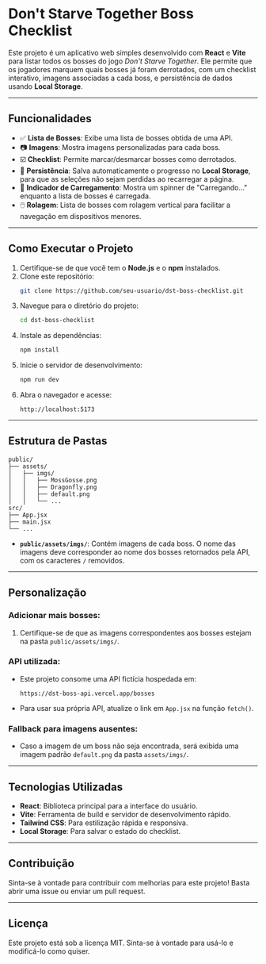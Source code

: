 # **Don't Starve Together Boss Checklist**

Este projeto é um aplicativo web simples desenvolvido com **React** e **Vite** para listar todos os bosses do jogo *Don't Starve Together*. Ele permite que os jogadores marquem quais bosses já foram derrotados, com um checklist interativo, imagens associadas a cada boss, e persistência de dados usando **Local Storage**.

---

## **Funcionalidades**

- ✅ **Lista de Bosses**: Exibe uma lista de bosses obtida de uma API.
- 📷 **Imagens**: Mostra imagens personalizadas para cada boss.
- ☑️ **Checklist**: Permite marcar/desmarcar bosses como derrotados.
- 💾 **Persistência**: Salva automaticamente o progresso no **Local Storage**, para que as seleções não sejam perdidas ao recarregar a página.
- 🔄 **Indicador de Carregamento**: Mostra um spinner de "Carregando..." enquanto a lista de bosses é carregada.
- 🖱️ **Rolagem**: Lista de bosses com rolagem vertical para facilitar a navegação em dispositivos menores.

---

## **Como Executar o Projeto**

1. Certifique-se de que você tem o **Node.js** e o **npm** instalados.
2. Clone este repositório:
   ```bash
   git clone https://github.com/seu-usuario/dst-boss-checklist.git
   ```
3. Navegue para o diretório do projeto:
   ```bash
   cd dst-boss-checklist
   ```
4. Instale as dependências:
   ```bash
   npm install
   ```
5. Inicie o servidor de desenvolvimento:
   ```bash
   npm run dev
   ```
6. Abra o navegador e acesse:
   ```
   http://localhost:5173
   ```

---

## **Estrutura de Pastas**

```
public/
├── assets/
│   ├── imgs/
│   │   ├── MossGosse.png
│   │   ├── Dragonfly.png
│   │   ├── default.png
│   │   └── ...
src/
├── App.jsx
├── main.jsx
└── ...
```

- **`public/assets/imgs/`**: Contém imagens de cada boss. O nome das imagens deve corresponder ao nome dos bosses retornados pela API, com os caracteres `/` removidos.

---

## **Personalização**

### Adicionar mais bosses:

1. Certifique-se de que as imagens correspondentes aos bosses estejam na pasta `public/assets/imgs/`.

### API utilizada:

- Este projeto consome uma API fictícia hospedada em:
  ```
  https://dst-boss-api.vercel.app/bosses
  ```
- Para usar sua própria API, atualize o link em `App.jsx` na função `fetch()`.

### Fallback para imagens ausentes:

- Caso a imagem de um boss não seja encontrada, será exibida uma imagem padrão `default.png` da pasta `assets/imgs/`.

---

## **Tecnologias Utilizadas**

- **React**: Biblioteca principal para a interface do usuário.
- **Vite**: Ferramenta de build e servidor de desenvolvimento rápido.
- **Tailwind CSS**: Para estilização rápida e responsiva.
- **Local Storage**: Para salvar o estado do checklist.

---

## **Contribuição**

Sinta-se à vontade para contribuir com melhorias para este projeto! Basta abrir uma issue ou enviar um pull request.

---

## **Licença**

Este projeto está sob a licença MIT. Sinta-se à vontade para usá-lo e modificá-lo como quiser.